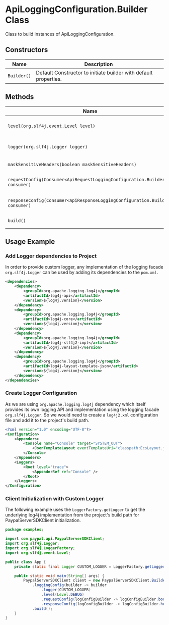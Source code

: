 
# ApiLoggingConfiguration.Builder Class

Class to build instances of ApiLoggingConfiguration.

## Constructors

| Name | Description |
|  --- | --- |
| `Builder()` | Default Constructor to initiate builder with default properties. |

## Methods

| Name | Description |
|  --- | --- |
| `level(org.slf4j.event.Level level)` | Set level for logging. Default level is INFO. Other available levels are `ERROR`, `WARN`, `DEBUG`, and `TRACE`. |
| `logger(org.slf4j.Logger logger)` | Set Logger for logging. Here you can provide custom slf4j implementation if needed. |
| `maskSensitiveHeaders(boolean maskSensitiveHeaders)` | Set mask sensitive headers flag. Default value is true. |
| `requestConfig(Consumer<ApiRequestLoggingConfiguration.Builder> consumer)` | Sets the [ApiRequestLoggingConfiguration.Builder](api-request-logging-configuration-builder.md) for the builder. |
| `responseConfig(Consumer<ApiResponseLoggingConfiguration.Builder> consumer)` | Sets the [ApiResponseLoggingConfiguration.Builder](api-response-logging-configuration-builder.md) for the builder. |
| `build()` | Builds a new [`ApiLoggingConfiguration`](api-logging-configuration.md) object using the set fields. |

## Usage Example

### Add Logger dependencies to Project

In order to provide custom logger, any implementation of the logging facade `org.slf4j.Logger` can be used by adding its dependencies to the `pom.xml`.

```xml
<dependencies>
    <dependency>
        <groupId>org.apache.logging.log4j</groupId>
        <artifactId>log4j-api</artifactId>
        <version>${log4j.version}</version>
    </dependency>
    <dependency>
        <groupId>org.apache.logging.log4j</groupId>
        <artifactId>log4j-core</artifactId>
        <version>${log4j.version}</version>
    </dependency>
    <dependency>
        <groupId>org.apache.logging.log4j</groupId>
        <artifactId>log4j-slf4j2-impl</artifactId>
        <version>${log4j.version}</version>
    </dependency>
    <dependency>
        <groupId>org.apache.logging.log4j</groupId>
        <artifactId>log4j-layout-template-json</artifactId>
        <version>${log4j.version}</version>
    </dependency>
</dependencies>
```

### Create Logger Configuration

As we are using `org.apache.logging.log4j` dependency which itself provides its own logging API and implementation using the logging facade `org.slf4j.Logger`. So we would need to create a `log4j2.xml` configuration file and add it to the project's build path.

```xml
<?xml version="1.0" encoding="UTF-8"?>
<Configuration>
    <Appenders>
        <Console name="Console" target="SYSTEM_OUT">
            <JsonTemplateLayout eventTemplateUri="classpath:EcsLayout.json"/>
        </Console>
    </Appenders>
    <Loggers>
        <Root level="trace">
            <AppenderRef ref="Console" />
        </Root>
    </Loggers>
</Configuration>
```

### Client Initialization with Custom Logger

The following example uses the `LoggerFactory.getLogger` to get the underlying log4j implementation from the project's build path for PaypalServerSDKClient initialization.

```java
package examples;

import com.paypal.api.PaypalServerSDKClient;
import org.slf4j.Logger;
import org.slf4j.LoggerFactory;
import org.slf4j.event.Level;

public class App {
    private static final Logger CUSTOM_LOGGER = LoggerFactory.getLogger(App.class);

    public static void main(String[] args) {
        PaypalServerSDKClient client = new PaypalServerSDKClient.Builder()
            .loggingConfig(builder -> builder
                .logger(CUSTOM_LOGGER)
                .level(Level.DEBUG)
                .requestConfig(logConfigBuilder -> logConfigBuilder.body(true))
                .responseConfig(logConfigBuilder -> logConfigBuilder.headers(true)))
            .build();
    }
}
```

